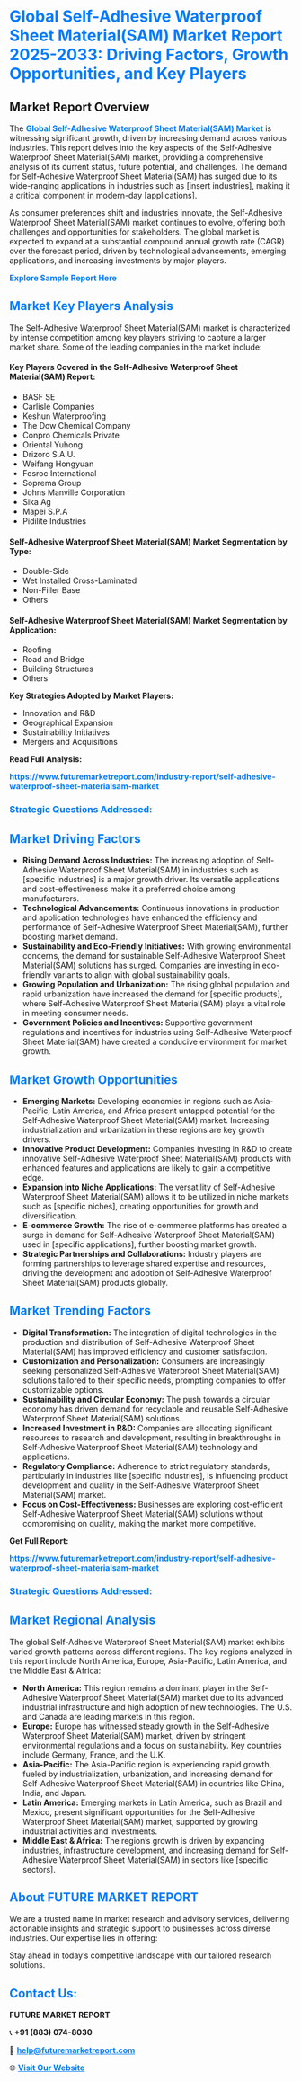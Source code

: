 <h1 style="color: #007BFF;">Global Self-Adhesive Waterproof Sheet Material(SAM) Market Report 2025-2033: Driving Factors, Growth Opportunities, and Key Players</h1>

<section id="overview">
<h2>Market Report Overview</h2>
<p>The <a href="https://www.futuremarketreport.com/industry-report/self-adhesive-waterproof-sheet-materialsam-market" style="color: #007BFF; text-decoration: none;"><strong>Global Self-Adhesive Waterproof Sheet Material(SAM) Market</strong></a> is witnessing significant growth, driven by increasing demand across various industries. This report delves into the key aspects of the Self-Adhesive Waterproof Sheet Material(SAM) market, providing a comprehensive analysis of its current status, future potential, and challenges. The demand for Self-Adhesive Waterproof Sheet Material(SAM) has surged due to its wide-ranging applications in industries such as [insert industries], making it a critical component in modern-day [applications].</p>
<p>As consumer preferences shift and industries innovate, the Self-Adhesive Waterproof Sheet Material(SAM) market continues to evolve, offering both challenges and opportunities for stakeholders. The global market is expected to expand at a substantial compound annual growth rate (CAGR) over the forecast period, driven by technological advancements, emerging applications, and increasing investments by major players.</p>
</section>

<section id="overview">
<p><a href="https://www.futuremarketreport.com/request-sample/reportId=57452" style="color: #007BFF; text-decoration: none;"><strong>Explore Sample Report Here</strong></a></p>
</section>

<section id="key-players">
<h2 style="color: #007BFF;">Market Key Players Analysis</h2>
<p>The Self-Adhesive Waterproof Sheet Material(SAM) market is characterized by intense competition among key players striving to capture a larger market share. Some of the leading companies in the market include:</p>
<h4>Key Players Covered in the Self-Adhesive Waterproof Sheet Material(SAM) Report:</h4>
<ul><li>BASF SE</li><li>Carlisle Companies</li><li>Keshun Waterproofing</li><li>The Dow Chemical Company</li><li>Conpro Chemicals Private</li><li>Oriental Yuhong</li><li>Drizoro S.A.U.</li><li>Weifang Hongyuan</li><li>Fosroc International</li><li>Soprema Group</li><li>Johns Manville Corporation</li><li>Sika Ag</li><li>Mapei S.P.A</li><li>Pidilite Industries</li></ul>
<h4>Self-Adhesive Waterproof Sheet Material(SAM) Market Segmentation by Type:</h4>
<ul><li>Double-Side</li><li>Wet Installed Cross-Laminated</li><li>Non-Filler Base</li><li>Others</li></ul>

<h4>Self-Adhesive Waterproof Sheet Material(SAM) Market Segmentation by Application:</h4>
<ul><li>Roofing</li><li>Road and Bridge</li><li>Building Structures</li><li>Others</li></ul>
<p><strong>Key Strategies Adopted by Market Players:</strong></p>
<ul>
<li>Innovation and R&D</li>
<li>Geographical Expansion</li>
<li>Sustainability Initiatives</li>
<li>Mergers and Acquisitions</li>
</ul>
</section>

<section>
<p><strong>Read Full Analysis: </strong></p><a href="https://www.futuremarketreport.com/industry-report/self-adhesive-waterproof-sheet-materialsam-market" style="color: #007BFF; text-decoration: none;"><strong>https://www.futuremarketreport.com/industry-report/self-adhesive-waterproof-sheet-materialsam-market</strong></a>
<h3 style="color: #007BFF;">Strategic Questions Addressed:</h3>
</section>

<section id="driving-factors">
<h2 style="color: #007BFF;">Market Driving Factors</h2>
<ul>
<li><strong>Rising Demand Across Industries:</strong> The increasing adoption of Self-Adhesive Waterproof Sheet Material(SAM) in industries such as [specific industries] is a major growth driver. Its versatile applications and cost-effectiveness make it a preferred choice among manufacturers.</li>
<li><strong>Technological Advancements:</strong> Continuous innovations in production and application technologies have enhanced the efficiency and performance of Self-Adhesive Waterproof Sheet Material(SAM), further boosting market demand.</li>
<li><strong>Sustainability and Eco-Friendly Initiatives:</strong> With growing environmental concerns, the demand for sustainable Self-Adhesive Waterproof Sheet Material(SAM) solutions has surged. Companies are investing in eco-friendly variants to align with global sustainability goals.</li>
<li><strong>Growing Population and Urbanization:</strong> The rising global population and rapid urbanization have increased the demand for [specific products], where Self-Adhesive Waterproof Sheet Material(SAM) plays a vital role in meeting consumer needs.</li>
<li><strong>Government Policies and Incentives:</strong> Supportive government regulations and incentives for industries using Self-Adhesive Waterproof Sheet Material(SAM) have created a conducive environment for market growth.</li>
</ul>
</section>

<section id="growth-opportunities">
<h2 style="color: #007BFF;">Market Growth Opportunities</h2>
<ul>
<li><strong>Emerging Markets:</strong> Developing economies in regions such as Asia-Pacific, Latin America, and Africa present untapped potential for the Self-Adhesive Waterproof Sheet Material(SAM) market. Increasing industrialization and urbanization in these regions are key growth drivers.</li>
<li><strong>Innovative Product Development:</strong> Companies investing in R&D to create innovative Self-Adhesive Waterproof Sheet Material(SAM) products with enhanced features and applications are likely to gain a competitive edge.</li>
<li><strong>Expansion into Niche Applications:</strong> The versatility of Self-Adhesive Waterproof Sheet Material(SAM) allows it to be utilized in niche markets such as [specific niches], creating opportunities for growth and diversification.</li>
<li><strong>E-commerce Growth:</strong> The rise of e-commerce platforms has created a surge in demand for Self-Adhesive Waterproof Sheet Material(SAM) used in [specific applications], further boosting market growth.</li>
<li><strong>Strategic Partnerships and Collaborations:</strong> Industry players are forming partnerships to leverage shared expertise and resources, driving the development and adoption of Self-Adhesive Waterproof Sheet Material(SAM) products globally.</li>
</ul>
</section>

<section id="trending-factors">
<h2 style="color: #007BFF;">Market Trending Factors</h2>
<ul>
<li><strong>Digital Transformation:</strong> The integration of digital technologies in the production and distribution of Self-Adhesive Waterproof Sheet Material(SAM) has improved efficiency and customer satisfaction.</li>
<li><strong>Customization and Personalization:</strong> Consumers are increasingly seeking personalized Self-Adhesive Waterproof Sheet Material(SAM) solutions tailored to their specific needs, prompting companies to offer customizable options.</li>
<li><strong>Sustainability and Circular Economy:</strong> The push towards a circular economy has driven demand for recyclable and reusable Self-Adhesive Waterproof Sheet Material(SAM) solutions.</li>
<li><strong>Increased Investment in R&D:</strong> Companies are allocating significant resources to research and development, resulting in breakthroughs in Self-Adhesive Waterproof Sheet Material(SAM) technology and applications.</li>
<li><strong>Regulatory Compliance:</strong> Adherence to strict regulatory standards, particularly in industries like [specific industries], is influencing product development and quality in the Self-Adhesive Waterproof Sheet Material(SAM) market.</li>
<li><strong>Focus on Cost-Effectiveness:</strong> Businesses are exploring cost-efficient Self-Adhesive Waterproof Sheet Material(SAM) solutions without compromising on quality, making the market more competitive.</li>
</ul>
</section>

<section>
<p><strong>Get Full Report: </strong></p><a href="https://www.futuremarketreport.com/industry-report/self-adhesive-waterproof-sheet-materialsam-market" style="color: #007BFF; text-decoration: none;"><strong>https://www.futuremarketreport.com/industry-report/self-adhesive-waterproof-sheet-materialsam-market</strong></a>
<h3 style="color: #007BFF;">Strategic Questions Addressed:</h3>
</section>


<section id="regional-analysis">
<h2 style="color: #007BFF;">Market Regional Analysis</h2>
<p>The global Self-Adhesive Waterproof Sheet Material(SAM) market exhibits varied growth patterns across different regions. The key regions analyzed in this report include North America, Europe, Asia-Pacific, Latin America, and the Middle East & Africa:</p>
<ul>
<li><strong>North America:</strong> This region remains a dominant player in the Self-Adhesive Waterproof Sheet Material(SAM) market due to its advanced industrial infrastructure and high adoption of new technologies. The U.S. and Canada are leading markets in this region.</li>
<li><strong>Europe:</strong> Europe has witnessed steady growth in the Self-Adhesive Waterproof Sheet Material(SAM) market, driven by stringent environmental regulations and a focus on sustainability. Key countries include Germany, France, and the U.K.</li>
<li><strong>Asia-Pacific:</strong> The Asia-Pacific region is experiencing rapid growth, fueled by industrialization, urbanization, and increasing demand for Self-Adhesive Waterproof Sheet Material(SAM) in countries like China, India, and Japan.</li>
<li><strong>Latin America:</strong> Emerging markets in Latin America, such as Brazil and Mexico, present significant opportunities for the Self-Adhesive Waterproof Sheet Material(SAM) market, supported by growing industrial activities and investments.</li>
<li><strong>Middle East & Africa:</strong> The region’s growth is driven by expanding industries, infrastructure development, and increasing demand for Self-Adhesive Waterproof Sheet Material(SAM) in sectors like [specific sectors].</li>
</ul>
</section>

<footer>
<h2 style="color: #007BFF;">About FUTURE MARKET REPORT</h2>
<p>We are a trusted name in market research and advisory services, delivering actionable insights and strategic support to businesses across diverse industries. Our expertise lies in offering:</p>

<p>Stay ahead in today’s competitive landscape with our tailored research solutions.</p>

<h2 style="color: #007BFF;">Contact Us:</h2>
<p><strong>FUTURE MARKET REPORT</strong></p>
<p>📞 <strong>+91 (883) 074-8030</strong></p>
<p>📧 <strong><a href="mailto:help@futuremarketreport.com" style="color: #007BFF;">help@futuremarketreport.com</a></strong></p>
<p>🌐 <strong><a href="https://www.futuremarketreport.com/" style="color: #007BFF;">Visit Our Website</a></strong></p>
</footer>